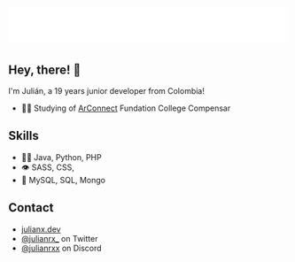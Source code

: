 <h1 align="center">
  <img src="https://raw.githubusercontent.com/julianxdev/julianxdev/main/name2.svg" alt="JulianX" />
</h1>

## Hey, there! 👋
I'm Julián, a 19 years junior developer from Colombia!

- 👨‍💻 Studying of [ArConnect](https://arconnect.io) Fundation College Compensar

## Skills
- 👨‍💻 Java, Python, PHP 
- 👁️ SASS, CSS,
- 💽 MySQL, SQL, Mongo

## Contact
- [julianx.dev](https://julianx.dev)
- [@julianrx_](https://twitter.com/julianrx_) on Twitter
- [@julianrxx](./) on Discord
